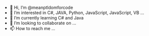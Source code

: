 - 👋 Hi, I’m @meanptldomforcode
- 👀 I’m interested in C#, JAVA, Python, JavaScript, JavaScript, VB ...
- 🌱 I’m currently learning C# and Java
- 💞️ I’m looking to collaborate on ...
- 📫 How to reach me ...

<!---
meanptldomforcode/meanptldomforcode is a ✨ special ✨ repository because its `README.md` (this file) appears on your GitHub profile.
You can click the Preview link to take a look at your changes.
--->
